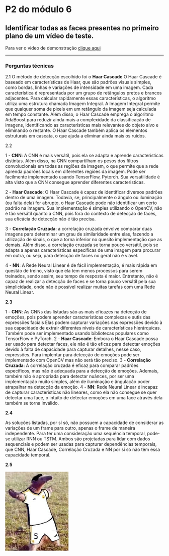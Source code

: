 # P2 do módulo 6
Identificar todas as faces presentes no primeiro plano de um vídeo de teste.
---
Para ver o video de demonstração [clique aqui]()

---
### Perguntas técnicas 

2.1
O método de detecção escolhido foi o **Haar Cascade**
O Haar Cascade é baseado em características de Haar, que são padrões visuais simples, como bordas, linhas e variações de intensidade em uma imagem. Cada característica é representada por um grupo de retângulos pretos e brancos adjacentes. Para calcular rapidamente essas características, o algoritmo utiliza uma estrutura chamada Imagem Integral. A Imagem Integral permite que qualquer soma de pixels em um retângulo da imagem seja calculada em tempo constante. Além disso, o Haar Cascade emprega o algoritmo AdaBoost para reduzir ainda mais a complexidade da classificação de imagens, identificando as características mais relevantes do objeto alvo e eliminando o restante. O Haar Cascade também aplica os elementos estruturais em cascata, o que ajuda a eliminar ainda mais os ruídos.


2.2

1 - **CNN**: A CNN é mais versátil, pois ela se adapta e aprende caracteristicas distintas. Além disso, na CNN compartilham os pesos dos filtros convolucionais em todas as regiões da imagem, o que permite que a rede aprenda padrões locais em diferentes regiões da imagem. Pode ser facilmente implementado usando TensorFlow, Pytorch. Sua versatilidade é alta visto que a CNN consegue aprender diferentes caracteristicas.

2 - **Haar Cascade**: O Haar Cascade é capaz de identificar diversos padrões dentro de uma imagem. Todavia, se, principalmente o ângulo ou iluminação (ou falta dela) for abrupto, o Haar Cascade pode não identificar um certo padrão na imagem. Sua implementação é simples utilizando o OpenCV, não é tão versátil quanto a CNN, pois fora do contexto de detecção de faces, sua eficácia de detecção não é tão precisa.

3 - **Correlação Cruzada**: a correlação cruzada envolve comparar duas imagens para determinar um grau de similaridade entre elas, fazendo a utilização de sinais, o que a torna inferior no quesito implementação que as demais. Além disso, a correlação cruzada se torna pouco versátil, pois se adapta a apenas características específicas de uma imagem para procurar em outra, ou seja, para detecção de faces no geral não é viável. 

4 - **NN**: A Rede Neural Linear é de fácil implementação, é mais rápida em questão de treino, visto que ela tem menos processos para serem treinados, sendo assim, seu tempo de resposta é maior. Entretanto, não é capaz de realizar a detecção de faces e se torna pouco versátil pela sua simplicidade, onde não é possível realizar muitas tarefas com uma Rede Neural Linear.


**2.3**

1 - **CNN**: As CNNs das listadas são as mais eficazes na detecção de emoções, pois podem aprender características complexas e sutis das expressões faciais Elas podem capturar variações nas expressões devido à sua capacidade de extrair diferentes níveis de características hierárquicas. Também pode ser implementado usando bibliotecas populares como TensorFlow e PyTorch. 
2 - **Haar Cascade**: Embora o Haar Cascade possa ser usado para detectar faces, ele não é tão eficaz para detectar emoções devido à falta de capacidade para capturar detalhes, nesse caso, expressões. Para implentar para detecção de emoções pode ser implementado com OpenCV mas  não será tão preciso.
3 - **Correlação Cruzada**: A correlação cruzada é eficaz para comparar padrões específicos, mas não é adequada para a detecção de emoções. Ademais, também não é apropriada para detectar nuânces, por ser uma implementação muito simples, além de iluminação e ângulação poder atrapalhar na detecção da emoção.
4 - **NN**: Rede Neural Linear é incapaz de capturar caracteristicas não lineares, como ela não consegue se quer detectar uma face, o intuito de detectar emoções em uma face através dela também se torna inválido.


**2.4**

As soluções listadas, por sí só, não possuem a capacidade de considerar as variações de um frame para outro, apenas o frame de maneira independente. Para ter uma consideração uma sequência temporal, pode-se utilizar RNN ou TSTM. Ambos são projetadas para lidar com dados sequenciais e podem ser usadas para capturar dependências temporais, que CNN, Haar Cascade, Correlação Cruzada e NN por sí só não têm essa capacidade temporal.


**2.5**

![alt text](image.png)

